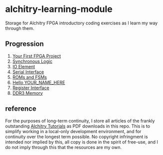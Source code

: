 # alchitry-learning-module

Storage for Alchitry FPGA introductory coding exercises as I learn my way through them.

## Progression

1. [Your First FPGA Project](/modules/your-first-fpga-project/)
2. [Synchronous Logic](/modules/synchronous-logic/)
3. [IO Element](/modules/io-element/)
4. [Serial Interface](/modules/serial-interface/)
5. [ROMs and FSMs](/modules/roms-and-fsms/)
6. [Hello YOUR_NAME_HERE](/modules/hello-your-name-here/)
7. [Register Interface](/modules/register-interface/)
8. [DDR3 Memory](/modules/ddr3-memory/)

## reference

For the purposes of long-term continuity, I store all articles of the frankly outstanding [Alchitry Tutorials](https://alchitry.com/tutorials/) as PDF downloads in this repo. This is to simplify working in a local-only development environment, and for continuity over the longest term possible. No copyright infringment is intended nor implied by this, all copy is done in the spirit of free-use, and I do not imply through this that the resources are my own.